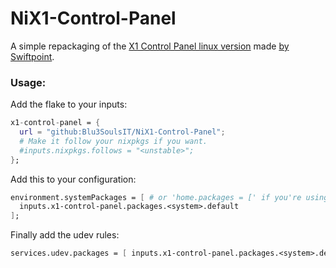 # NiX1-Control-Panel

A simple repackaging of the [X1 Control Panel linux version](https://support.swiftpoint.com/portal/en/community/topic/x1-control-panel-experimental-linux-version-18-7-2023) made [by Swiftpoint](https://www.swiftpoint.de).

### Usage:

Add the flake to your inputs:
```nix
x1-control-panel = {
  url = "github:Blu3SoulsIT/NiX1-Control-Panel";
  # Make it follow your nixpkgs if you want.
  #inputs.nixpkgs.follows = "<unstable>";
};
```

Add this to your configuration:
```nix
environment.systemPackages = [ # or 'home.packages = [' if you're using home manager.
  inputs.x1-control-panel.packages.<system>.default
];
```

Finally add the udev rules:
```nix
services.udev.packages = [ inputs.x1-control-panel.packages.<system>.default ];
```
